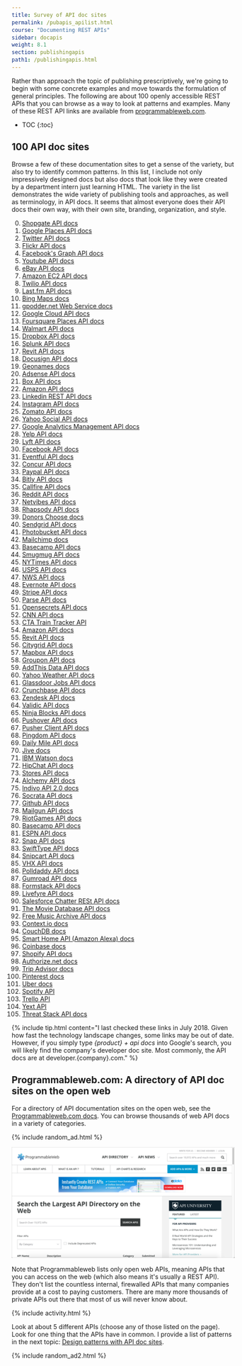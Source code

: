 ```yaml
---
title: Survey of API doc sites
permalink: /pubapis_apilist.html
course: "Documenting REST APIs"
sidebar: docapis
weight: 8.1
section: publishingapis
path1: /publishingapis.html
---
```


Rather than approach the topic of publishing prescriptively, we're going to begin with some concrete examples and move towards the formulation of general principles. The following are about 100 openly accessible REST APIs that you can browse as a way to look at patterns and examples. Many of these REST API links are available from [programmableweb.com](http://programmableweb.com).

* TOC
{:toc}

## 100 API doc sites

Browse a few of these documentation sites to get a sense of the variety, but also try to identify common patterns. In this list, I include not only impressively designed docs but also docs that look like they were created by a department intern just learning HTML. The variety in the list demonstrates the wide variety of publishing tools and approaches, as well as terminology, in API docs. It seems that almost everyone does their API docs their own way, with their own site, branding, organization, and style.

0.  [Shopgate API docs](https://developer.shopgate.com/)
1.  [Google Places API docs](https://developers.google.com/places/webservice/intro)
2.  [Twitter API docs](https://dev.twitter.com/rest/public)
3.  [Flickr API docs](https://www.flickr.com/services/api/)
4.  [Facebook's Graph API docs](https://developers.facebook.com/docs/graph-api/overview)
5.  [Youtube API docs](https://developers.google.com/youtube/v3/)
6.  [eBay API docs](https://go.developer.ebay.com/api-documentation)
7.  [Amazon EC2 API docs](http://docs.aws.amazon.com/AWSEC2/latest/APIReference/Welcome.html)
8.  [Twilio API docs](https://www.twilio.com/docs/api)
9.  [Last.fm API docs](https://www.last.fm/api)
10. [Bing Maps docs](https://www.microsoft.com/en-us/maps/documentation)
11. [gpodder.net Web Service docs](http://gpoddernet.readthedocs.io/en/latest/api/)
12. [Google Cloud API docs](https://cloud.google.com/appengine/docs)
13. [Foursquare Places API docs](https://developer.foursquare.com/places-api)
14. [Walmart API docs](https://developer.walmartlabs.com/)
15. [Dropbox API docs](https://www.dropbox.com/developers/core/docs)
16. [Splunk API docs](http://dev.splunk.com/restapi)
17. [Revit API docs](http://www.revitapidocs.com/)
18. [Docusign API docs](https://www.docusign.com/developer-center/documentation)
19. [Geonames docs](http://www.geonames.org/export/web-services.html)
20. [Adsense API docs](https://developers.google.com/adsense/management/)
21. [Box API docs](https://developer.box.com/docs)
22. [Amazon API docs](http://docs.aws.amazon.com/AWSEC2/latest/APIReference/Welcome.html)
23. [Linkedin REST API docs](https://developer.linkedin.com/docs/rest-api)
24. [Instagram API docs](https://instagram.com/developer/)
25. [Zomato API docs](https://developers.zomato.com/documentation)
26. [Yahoo Social API docs](https://developer.yahoo.com/social/rest_api_guide/index.html)
27. [Google Analytics Management API docs](https://developers.google.com/analytics/devguides/config/)
28. [Yelp API docs](https://www.yelp.com/developers/documentation)
29. [Lyft API docs](https://developer.lyft.com/docs/overview)
30. [Facebook API docs](https://developers.facebook.com/docs/graph-api)
31. [Eventful API docs](http://api.eventful.com/docs)
32. [Concur API docs](https://developer.concur.com/docs-and-resources/documentation)
33. [Paypal API docs](https://developer.paypal.com/docs/api/)
34. [Bitly API docs](http://dev.bitly.com/)
35. [Callfire API docs](https://developers.callfire.com/docs.html)
36. [Reddit API docs](http://www.reddit.com/dev/api)
37. [Netvibes API docs](https://uwa.netvibes.com/docs/Uwa/html/index.html)
38. [Rhapsody API docs](https://developer.rhapsody.com/)
39. [Donors Choose docs](http://data.donorschoose.org/docs/overview/)
40. [Sendgrid API docs](https://sendgrid.com/docs/index.html)
41. [Photobucket API docs](http://bit.ly/1rMDb5b)
42. [Mailchimp docs](http://kb.mailchimp.com/api/?utm_source=apidocs&utm_medium=internal_ad&utm_campaign=api_v3)
43. [Basecamp API docs](https://github.com/basecamp/bcx-api/)
44. [Smugmug API docs](https://smugmug.atlassian.net/wiki/display/API/Home)
45. [NYTimes API docs](http://developer.nytimes.com/docs/read/article_search_api_v2)
46. [USPS API docs](https://www.usps.com/business/web-tools-apis/track-and-confirm-api.htm)
47. [NWS API docs](http://www.nws.noaa.gov/mdl/survey/pgb_survey/dev/rest.php)
48. [Evernote API docs](https://dev.evernote.com/doc/)
49. [Stripe API docs](https://stripe.com/docs/api)
50. [Parse API docs](http://docs.parseplatform.org/rest/guide/)
51. [Opensecrets API docs](https://www.opensecrets.org/resources/create/apis.php)
52. [CNN API docs](https://developer.cnn.com/docs/read/api)
53. [CTA Train Tracker API](http://www.transitchicago.com/developers/ttdocs/default.aspx)
54. [Amazon API docs](http://docs.aws.amazon.com/AlexaWebInfoService/latest/)
55. [Revit API docs](https://docs.synapsepay.com/)
56. [Citygrid API docs](http://docs.citygridmedia.com/display/citygridv2/CityGrid+APIs)
57. [Mapbox API docs](https://www.mapbox.com/developers/api/)
58. [Groupon API docs](http://partner-api.groupon.com/help/)
59. [AddThis Data API docs](http://www.addthis.com/academy/addthis-data-api/)
60. [Yahoo Weather API docs](https://developer.yahoo.com/weather/)
61. [Glassdoor Jobs API docs](https://www.glassdoor.com/developer/jobsApiActions.htm)
62. [Crunchbase API docs](http://data.crunchbase.com/)
63. [Zendesk API docs](https://developer.zendesk.com/rest_api/docs/core/introduction)
64. [Validic API docs](https://docs.validic.com/)
65. [Ninja Blocks API docs](http://docs.ninja.is/rest/user.html)
66. [Pushover API docs](https://pushover.net/api)
67. [Pusher Client API docs](https://pusher.com/docs/client_api_guide)
68. [Pingdom API docs](https://www.pingdom.com/resources/api)
69. [Daily Mile API docs](https://www.dailymile.com/api/documentation)
70. [Jive docs](https://developers.jivesoftware.com/api/v3/cloud/rest/)
71. [IBM Watson docs](http://www.ibm.com/smarterplanet/us/en/ibmwatson/developercloud/apis/)
72. [HipChat API docs](https://www.hipchat.com/docs/apiv2)
73. [Stores API docs](https://developer.bigcommerce.com/api/)
74. [Alchemy API docs](https://www.ibm.com/watson/alchemy-api.html)
75. [Indivo API 2.0 docs](http://docs.indivohealth.org/en/2.0/api.html)
76. [Socrata API docs](http://dev.socrata.com/)
77. [Github API docs](https://developer.github.com/v3/)
78. [Mailgun API docs](https://documentation.mailgun.com/api_reference.html)
79. [RiotGames API docs](https://developer.riotgames.com/api-methods/)
80. [Basecamp API docs](https://github.com/basecamp/bcx-api)
81. [ESPN API docs](http://www.espn.com/apis/devcenter/docs/)
82. [Snap API docs](https://github.com/mgp25/SC-API/wiki/Snap-API-Documentation)
83. [SwiftType API docs](https://swiftype.com/documentation/)
84. [Snipcart API docs](http://docs.snipcart.com/api-reference/introduction)
85. [VHX API docs](http://dev.vhx.tv/docs/api/)
86. [Polldaddy API docs](http://support.polldaddy.com/api/)
87. [Gumroad API docs](https://gumroad.com/api)
88. [Formstack API docs](http://developers.formstack.com/)
89. [Livefyre API docs](http://answers.livefyre.com/developers/api-reference/)
90. [Salesforce Chatter RESt API docs](https://developer.salesforce.com/docs/atlas.en-us.chatterapi.meta/chatterapi/)
91.  [The Movie Database API docs](https://developers.themoviedb.org/3/getting-started)
92.  [Free Music Archive API docs](https://freemusicarchive.org/api)
93.  [Context.io docs](https://docs.context.io/#getting-started)
94.  [CouchDB docs](http://docs.couchdb.org)
95.  [Smart Home API (Amazon Alexa) docs](https://developer.amazon.com/docs/device-apis/alexa-interface.html)
96.  [Coinbase docs](https://developers.coinbase.com/api/v2)
97.  [Shopify API docs](https://help.shopify.com/api/reference)
98.  [Authorize.net docs](http://developer.authorize.net/api/reference/index.html)
99.  [Trip Advisor docs](https://developer-tripadvisor.com/content-api/documentation/)
100. [Pinterest docs](https://developers.pinterest.com/docs/getting-started/introduction/?)
101. [Uber docs](https://developer.uber.com/docs/)
102. [Spotify API](https://developer.spotify.com/web-api/)
103. [Trello API](https://developers.trello.com/)
104. [Yext API](http://developer.yext.com/docs/)
105. [Threat Stack API docs](https://apidocs.threatstack.com/v2/)

{% include tip.html content="I last checked these links in July 2018. Given how fast the technology landscape changes, some links may be out of date. However, if you simply type <i>{product} + api docs</i> into Google's search, you will likely find the company's developer doc site. Most commonly, the API docs are at developer.{company}.com." %}

## Programmableweb<span>.</span>com: A directory of API doc sites on the open web

For a directory of API documentation sites on the open web, see the [Programmableweb.com docs](http://www.programmableweb.com/apis/directory). You can browse thousands of web API docs in a variety of categories.

{% include random_ad.html %}

<a href="http://www.programmableweb.com/apis/directory" class="noExtIcon"><img src="images/programmableweb.png" alt="Programmable web directory" /></a>

Note that Programmableweb lists only open web APIs, meaning APIs that you can access on the web (which also means it's usually a REST API). They don't list the countless internal, firewalled APIs that many companies provide at a cost to paying customers. There are many more thousands of private APIs out there that most of us will never know about.

{% include activity.html %}

Look at about 5 different APIs (choose any of those listed on the page). Look for one thing that the APIs have in common. I provide a list of patterns in the next topic: [Design patterns with API doc sites](pubapis_design_patterns.html).

{% include random_ad2.html %}
